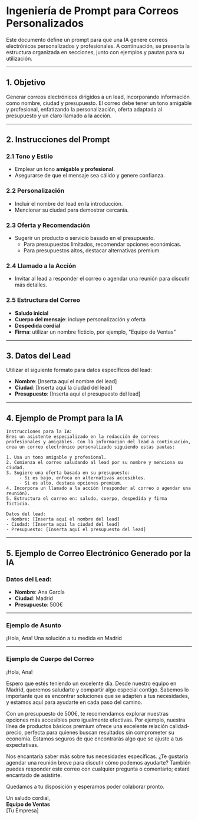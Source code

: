 # Ingeniería de Prompt para Correos Personalizados

Este documento define un prompt para que una IA genere correos electrónicos personalizados y profesionales. A continuación, se presenta la estructura organizada en secciones, junto con ejemplos y pautas para su utilización.

---

## 1. Objetivo

Generar correos electrónicos dirigidos a un lead, incorporando información como nombre, ciudad y presupuesto. El correo debe tener un tono amigable y profesional, enfatizando la personalización, oferta adaptada al presupuesto y un claro llamado a la acción.

---

## 2. Instrucciones del Prompt

### 2.1 Tono y Estilo
- Emplear un tono **amigable y profesional**.
- Asegurarse de que el mensaje sea cálido y genere confianza.

### 2.2 Personalización
- Incluir el nombre del lead en la introducción.
- Mencionar su ciudad para demostrar cercanía.

### 2.3 Oferta y Recomendación
- Sugerir un producto o servicio basado en el presupuesto.
    - Para presupuestos limitados, recomendar opciones económicas.
    - Para presupuestos altos, destacar alternativas premium.

### 2.4 Llamado a la Acción
- Invitar al lead a responder el correo o agendar una reunión para discutir más detalles.

### 2.5 Estructura del Correo
- **Saludo inicial**  
- **Cuerpo del mensaje**: incluye personalización y oferta  
- **Despedida cordial**  
- **Firma**: utilizar un nombre ficticio, por ejemplo, "Equipo de Ventas"

---

## 3. Datos del Lead

Utilizar el siguiente formato para datos específicos del lead:

- **Nombre**: [Inserta aquí el nombre del lead]
- **Ciudad**: [Inserta aquí la ciudad del lead]
- **Presupuesto**: [Inserta aquí el presupuesto del lead]

---

## 4. Ejemplo de Prompt para la IA

```plaintext
Instrucciones para la IA:
Eres un asistente especializado en la redacción de correos profesionales y amigables. Con la información del lead a continuación, crea un correo electrónico personalizado siguiendo estas pautas:

1. Usa un tono amigable y profesional.
2. Comienza el correo saludando al lead por su nombre y menciona su ciudad.
3. Sugiere una oferta basada en su presupuesto: 
     - Si es bajo, enfoca en alternativas accesibles.
     - Si es alto, destaca opciones premium.
4. Incorpora un llamado a la acción (responder al correo o agendar una reunión).
5. Estructura el correo en: saludo, cuerpo, despedida y firma ficticia.

Datos del lead:
- Nombre: [Inserta aquí el nombre del lead]
- Ciudad: [Inserta aquí la ciudad del lead]
- Presupuesto: [Inserta aquí el presupuesto del lead]
```

---

## 5. Ejemplo de Correo Electrónico Generado por la IA

### Datos del Lead:
- **Nombre**: Ana García  
- **Ciudad**: Madrid  
- **Presupuesto**: 500€  

---

### Ejemplo de Asunto
¡Hola, Ana! Una solución a tu medida en Madrid

---

### Ejemplo de Cuerpo del Correo

¡Hola, Ana!

Espero que estés teniendo un excelente día. Desde nuestro equipo en Madrid, queremos saludarte y compartir algo especial contigo. Sabemos lo importante que es encontrar soluciones que se adapten a tus necesidades, y estamos aquí para ayudarte en cada paso del camino.  

Con un presupuesto de 500€, te recomendamos explorar nuestras opciones más accesibles pero igualmente efectivas. Por ejemplo, nuestra línea de productos básicos premium ofrece una excelente relación calidad-precio, perfecta para quienes buscan resultados sin comprometer su economía. Estamos seguros de que encontrarás algo que se ajuste a tus expectativas.  

Nos encantaría saber más sobre tus necesidades específicas. ¿Te gustaría agendar una reunión breve para discutir cómo podemos ayudarte? También puedes responder este correo con cualquier pregunta o comentario; estaré encantado de asistirte.  

Quedamos a tu disposición y esperamos poder colaborar pronto.  

Un saludo cordial,  
**Equipo de Ventas**  
[Tu Empresa]

